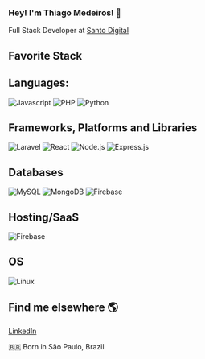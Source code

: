 ### Hey! I'm Thiago Medeiros! 👋

Full Stack Developer at [Santo Digital](https://santodigital.com.br/) <br>

## Favorite Stack

## Languages:

![Javascript](https://img.shields.io/badge/JavaScript-F7DF1E?style=for-the-badge&logo=javascript&logoColor=black)
![PHP](https://img.shields.io/badge/PHP-777BB4?style=for-the-badge&logo=php&logoColor=white)
![Python](https://img.shields.io/badge/Python-3776AB?style=for-the-badge&logo=python&logoColor=white)


## Frameworks, Platforms and Libraries

![Laravel](https://img.shields.io/badge/Laravel-FF2D20?style=for-the-badge&logo=laravel&logoColor=white)
![React](https://img.shields.io/badge/React-20232A?style=for-the-badge&logo=react&logoColor=61DAFB)
![Node.js](https://img.shields.io/badge/Node.js-43853D?style=for-the-badge&logo=node.js&logoColor=white)
![Express.js](https://img.shields.io/badge/express.js-%23404d59.svg?style=for-the-badge&logo=express&logoColor=%2361DAFB)


## Databases

![MySQL](https://img.shields.io/badge/MySQL-00000F?style=for-the-badge&logo=mysql&logoColor=white)
![MongoDB](https://img.shields.io/badge/MongoDB-4EA94B?style=for-the-badge&logo=mongodb&logoColor=white)
![Firebase](https://img.shields.io/badge/Firebase-039BE5?style=for-the-badge&logo=Firebase&logoColor=white)


## Hosting/SaaS

![Firebase](https://img.shields.io/badge/firebase-%23039BE5.svg?style=for-the-badge&logo=firebase)


## OS

![Linux](https://img.shields.io/badge/Linux-E34F26?style=for-the-badge&logo=linux&logoColor=black)


## Find me elsewhere 🌎

[LinkedIn](https://www.linkedin.com/in/thiagomedeiros11/) <br>


🇧🇷 Born in São Paulo, Brazil <br>

 
